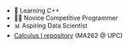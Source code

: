 - 🤖 Learning C++
- 👨‍💻 Novice Competitive Programmer
- 📊 Aspiring Data Scientist
- [Calculus I repository](https://discord.gg/q3NbdpFMYb) (MA262 @ UPC)
<!---
daniehuuu/daniehuuu is a ✨ special ✨ repository because its `README.md` (this file) appears on your GitHub profile.
You can click the Preview link to take a look at your changes.
--->
